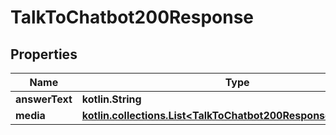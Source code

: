 
# TalkToChatbot200Response

## Properties
| Name | Type | Description | Notes |
| ------------ | ------------- | ------------- | ------------- |
| **answerText** | **kotlin.String** |  |  |
| **media** | [**kotlin.collections.List&lt;TalkToChatbot200ResponseMediaInner&gt;**](TalkToChatbot200ResponseMediaInner.md) |  |  |



